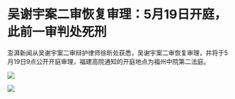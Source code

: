 # 吴谢宇案二审恢复审理：5月19日开庭，此前一审判处死刑

澎湃新闻从吴谢宇案二审辩护律师徐昕处获悉，吴谢宇案二审恢复审理，并将于5月19日9点公开开庭审理，福建高院通知的开庭地点为福州中院第二法庭。

![](https://inews.gtimg.com/om_bt/Ohvb9pPw-kuzEWJ4e3MaccWCsGXQXmq0GXzO6CLRT6zI4AA/1000)

![](https://inews.gtimg.com/om_bt/Ob-_v-2oeLMUn24XhSC5BMUxOjm5lmvU5Lg8aUppSM8bMAA/1000)

